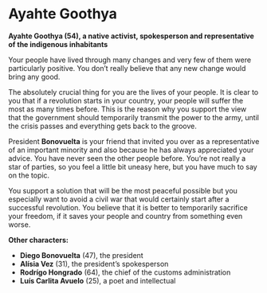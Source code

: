 # Ayahte Goothya

__Ayahte Goothya (54), a native activist, spokesperson and representative of the indigenous inhabitants__

Your people have lived through many changes and very few of them were particularly positive. You don’t really believe that any new change would bring any good.

The absolutely crucial thing for you are the lives of your people. It is clear to you that if a revolution starts in your country, your people will suffer the most as many times before. This is the reason why you support the view that the government should temporarily transmit the power to the army, until the crisis passes and everything gets back to the groove.

President __Bonovuelta__ is your friend that invited you over as a representative of an important minority and also because he has always appreciated your advice. You have never seen the other people before. You’re not really a star of parties, so you feel a little bit uneasy here, but you have much to say on the topic.

You support a solution that will be the most peaceful possible but you especially want to avoid a civil war that would certainly start after a successful revolution. You believe that it is better to temporarily sacrifice your freedom, if it saves your people and country from something even worse.

<!-- novy sloupec -->

__Other characters:__

- __Diego Bonovuelta__ (47), the president
- __Alísia Vez__ (31), the president’s spokesperson
- __Rodrígo Hongrado__ (64), the chief of the customs administration
- __Luís Carlita Avuelo__ (25), a poet and intellectual
